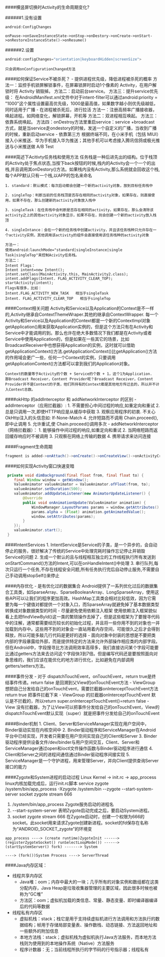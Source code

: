 ####横竖屏切换时Activity的生命周期变化?

######1.没有设置
```java
android:ConfigChanges
```
    onPause->onSaveInstanceState->onStop->onDestory->onCreate->onStart->onRestoreInstanceState()->onResume()
######2.设置
```java
android:configChanges="orientation|keyboardHidden|screenSize">
```
	只会调用onConfigurationChanged方法

####如何保证Service不被杀死？
    - 提供进程优先级，降低进程被杀死的概率
      方法一：监控手机锁屏解锁事件，在屏幕锁屏时启动1个像素的 Activity，在用户解锁时将 Activity 销毁掉。
      方法二：启动前台service。
      方法三：提升service优先级：
      在AndroidManifest.xml文件中对于intent-filter可以通过android:priority = "1000"这个属性设置最高优先级，1000是最高值，如果数字越小则优先级越低，同时适用于广播
    - 在进程被杀死后，进行拉活
      方法一：注册高频率广播接收器，唤起进程。如网络变化，解锁屏幕，开机等
      方法二：双进程相互唤起。
      方法三：依靠系统唤起。
      方法四：onDestroy方法里重启service：service +broadcast 方式，就是当service走ondestory的时候，发送一个自定义的广播，当收到广播的时候，重新启动service
    - 依靠第三方 根据终端不同，在小米手机（包括 MIUI）接入小米推送、华为手机接入华为推送；其他手机可以考虑接入腾讯信鸽或极光推送与小米推送做 A/B Test

####简述下Acitivty任务栈和使用方法
    任务栈是一种后进先出的结构。位于栈顶的Activity处于焦点状态,当按下back按钮的时候,栈内的Activity会一个一个的出栈,并且调用其onDestory()方法。如果栈内没有Activity,那么系统就会回收这个栈,每个APP默认只有一个栈,以APP的包名来命名

    1. standard：默认模式：每次启动都会创建一个新的activity对象，放到目标任务栈中

    2. singleTop：判断当前的任务栈顶是否存在相同的activity对象，如果存在，则直接使用，如果不存在，那么创建新的activity对象放入栈中

    3. singleTask：在任务栈中会判断是否存在相同的activity，如果存在，那么会清除该activity之上的其他activity对象显示，如果不存在，则会创建一个新的activity放入栈顶

    4. singleIntance：会在一个新的任务栈中创建activity，并且该任务栈种只允许存在一个activity实例，其他调用该activity的组件会直接使用该任务栈种的activity对象

    方法一：
    使用android:launchMode="standard|singleInstance|single Task|singleTop"来控制Acivity任务栈。
    方法二：
    Intent Flags：
    Intent intent=new Intent();
    intent.setClass(MainActivity.this, MainActivity2.class);
    intent.addFlags(Intent. FLAG_ACTIVITY_CLEAR_TOP);
    startActivity(intent);
    Flags有很多，比如：
    Intent.FLAG_ACTIVITY_NEW_TASK   相当于singleTask
    Intent. FLAG_ACTIVITY_CLEAR_TOP   相当于singleTop

####Context相关问题
    Activity和Service以及Application的Context是不一样的,Activity继承自ContextThemeWraper.其他的继承自ContextWrapper.
    每一个Activity和Service以及Application的Context都是一个新的ContextImpl对象
    getApplication()用来获取Application实例的，但是这个方法只有在Activity和Service中才能调用的到。那么也许在绝大多数情况下我们都是在Activity或者Service中使用Application的，但是如果在一些其它的场景，比如BroadcastReceiver中也想获得Application的实例，这时就可以借助getApplicationContext()方法.getApplicationContext()比getApplication()方法的作用域会更广一些，任何一个Context的实例，只要调用getApplicationContext()方法都可以拿到我们的Application对象。
    
    Context的数量等于Activity的个数 + Service的个数 + 1，这个1为Application.
    那Broadcast Receiver，Content Provider呢？Broadcast Receiver，Content Provider并不是Context的子类，他们所持有的Context都是其他地方传过去的，所以并不计入Context总数。

####okHttp 的addInterceptor 和 addNetworkInterceptor 的区别
    - addInterceptor（应用拦截器）:
        1. 不需要担心中间过程的响应,如重定向和重试
        2. 总是只调用一次,即使HTTP响应是从缓存中获取
        3. 观察应用程序的初衷. 不关心OkHttp注入的头信息如: If-None-Match
        4. 允许短路而不调用 Chain.proceed(),即中止调用
        5. 允许重试,使 Chain.proceed()调用多次
    - addNetworkInterceptor（网络拦截器）：
      1. 能够操作中间过程的响应,如重定向和重试
      2. 当网络短路而返回缓存响应时不被调用
      3. 只观察在网络上传输的数据
      4. 携带请求来访问连接

####Fragment生命周期
```java
fragment is added->onAttach()->onCreate()->onCreateView()->onActivityCreated->onStart()->onResume()->fragment is active->onPause->onStop()->onDestoryView()->onDestory()->onDetach()->fragment is destoryed
```
####如何实现Activity窗口快速变暗
```java
 private void dimBackground(final float from, final float to) {
 	final Window window = getWindow();
 	ValueAnimator valueAnimator = ValueAnimator.ofFloat(from, to);
 	valueAnimator.setDuration(500);
 	valueAnimator.addUpdateListener(new AnimatorUpdateListener() {
 		@Override
	 	public void onAnimationUpdate(ValueAnimator animation) {
 			WindowManager.LayoutParams params = window.getAttributes();
 			params.alpha = (Float) animation.getAnimatedValue();
 			window.setAttributes(params);
 		}
 	});
 	valueAnimator.start();
 }
```

####IntentServices
    1. IntentService是Service的子类，是一个异步的，会自动停止的服务，很好解决了传统的Service中处理完耗时操作忘记停止并销毁Service的问题
    2.  生成一个默认的且与线程相互独立的工作线程执行所有发送到onStartCommand()方法的Intent,可以在onHandleIntent()中处理
    3. 串行队列,每次只运行一个任务,不存在线程安全问题,所有任务执行完后自动停止服务,不需要自己手动调用stopSelf()来停止

####内存优化
    - 是有优化过的数据集合 Android提供了一系列优化过后的数据集合工具类，如SparseArray、SparseBooleanArray、LongSparseArray，使用这些API可以让我们的程序更加高效。HashMap工具类会相对比较低效，因为它需要为每一个键值对都提供一个对象入口，而SparseArray就避免掉了基本数据类型转换成对象数据类型的时间
    - 尽量避免使用依赖注入框架 使用依赖注入框架貌似看上去把findViewById()这一类的繁琐操作去掉了，但是这些框架为了要搜寻代码中的注解，通常都需要经历较长的初始化过程，并且将一些你用不到的对象也一并加载到内存中。这些用不到的对象会一直站用着内存空间，可能很久之后才会得到释放，所以可能多敲几行代码是更好的选择
    - 面向对象中封装的思想是不要把类内部的字段暴露给外部，而是提供特定的方法来允许外部操作相应类的内部字段。但在Android中，字段搜寻比方法调用效率高得多，我们直接访问某个字段可能要比通过getters方法来去访问这个字段快3到7倍。但是编写代码还是要按照面向对象思维的，我们应该在能优化的地方进行优化，比如避免在内部调用getters/setters方法。

####事件分发
    - 对于 dispatchTouchEvent，onTouchEvent，return true是终结事件传递。return false 是回溯到父View的onTouchEvent方法
    - ViewGroup 想把自己分发给自己的onTouchEvent，需要拦截器onInterceptTouchEvent方法return true 把事件拦截下来
    - ViewGroup 的拦截器onInterceptTouchEvent 默认是不拦截的，所以return super.onInterceptTouchEvent()=return false
    - View 没有拦截器，为了让View可以把事件分发给自己的onTouchEvent，View的dispatchTouchEvent默认实现（super）就是把事件分发给自己的onTouchEvent

####Binder机制
    1. Client、Server和ServiceManager实现在用户空间中，Binder驱动实现在内核空间中
    2. Binder驱动程序和ServiceManager在Android平台中已经实现，开发者只需要在用户空间实现自己的Client和Server
    3. Binder驱动程序提供设备文件/dev/binder与用户空间交互，Client、Server和ServiceManager通过open和ioctl文件操作函数与Binder驱动程序进行通信
    4. Client和Server之间的进程间通信通过Binder驱动程序间接实现
    5. ServiceManager是一个守护进程，用来管理Server，并向Client提供查询Server接口的能力

####Zygote和System进程的启动过程
	Linux Kernel -> init.rc -> app_process
linux内核加载完成后，运行init.rc脚本
    service zygote /system/bin/app_process -Xzygote /system/bin --zygote --start-system-server socket zygote stream 666

1. /system/bin/app_process Zygote服务启动的进程名
2. --start-system-server 表明Zygote启动完成之后，要启动System进程。
3. socket zygote stream 666 在Zygote启动时，创建一个权限为666的socket。此socket用来请求Zygote创建新进程。socket的fd保存在名称为“ANDROID_SOCKET_zygote”的环境变

```
app_process ----> (create runtime)ZygoteInit ------> (registerZygoteSocket() runSelectLoopMode()) ------> (startSystemServer() fork) -------> System
```

```
----> (fork())System Process ----> ServerThread
```
####Java内存区域：

- 线程共享内存区
  - Java堆：oom；内存中最大的一块；几乎所有的对象实例和数组都在这类分配内存，Java Heap是垃圾收集器管理的主要区域，因此很多时候也被称为“GC堆”
  - 方法区：oom；虚拟机加载的类信息、常量、静态变量、即时编译器编译后的代码等数据
- 线程私有内存区
  - 虚拟机栈：stack；栈它是用于支持续虚拟机进行方法调用和方法执行的数据结构；帧用于存储局部变量表、操作数栈、动态链接、方法返回地址和一些额外的附加信息
  - 本地方法栈：stack；虚拟机栈为虚拟机执行Java方法服务，而本地方法栈则为使用到的本地操作系统（Native）方法服务
  - 程序计数器：无；当前线程所执行的字节码的行号指示器；线程私有